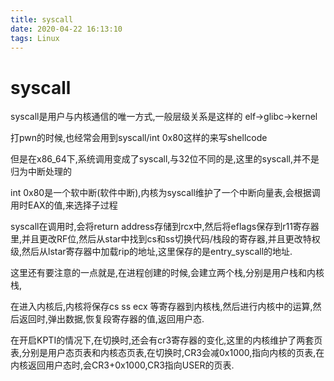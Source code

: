 ```yaml
---
title: syscall
date: 2020-04-22 16:13:10
tags: Linux
---
```


# syscall

syscall是用户与内核通信的唯一方式,一般层级关系是这样的 elf->glibc->kernel

打pwn的时候,也经常会用到syscall/int 0x80这样的来写shellcode

但是在x86_64下,系统调用变成了syscall,与32位不同的是,这里的syscall,并不是归为中断处理的

int 0x80是一个软中断(软件中断),内核为syscall维护了一个中断向量表,会根据调用时EAX的值,来选择子过程

syscall在调用时,会将return address存储到rcx中,然后将eflags保存到r11寄存器里,并且更改RF位,然后从star中找到cs和ss切换代码/栈段的寄存器,并且更改特权级,然后从lstar寄存器中加载rip的地址,这里保存的是entry_syscall的地址.

这里还有要注意的一点就是,在进程创建的时候,会建立两个栈,分别是用户栈和内核栈,

在进入内核后,内核将保存cs ss ecx 等寄存器到内核栈,然后进行内核中的运算,然后返回时,弹出数据,恢复段寄存器的值,返回用户态.

在开启KPTI的情况下,在切换时,还会有cr3寄存器的变化,这里的内核维护了两套页表,分别是用户态页表和内核态页表,在切换时,CR3会减0x1000,指向内核的页表,在内核返回用户态时,会CR3+0x1000,CR3指向USER的页表.

